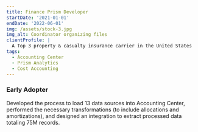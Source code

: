 ```yaml
---
title: Finance Prism Developer
startDate: '2021-01-01'
endDate: '2022-06-01'
img: /assets/stock-3.jpg
img_alt: Coordinator organizing files
clientProfile: |
  A Top 3 property & casualty insurance carrier in the United States
tags:
  - Accounting Center
  - Prism Analytics
  - Cost Accounting
---
```


### Early Adopter
Developed the process to load 13 data sources into Accounting Center, performed the necessary transformations (to include allocations and amortizations), and designed an integration to extract processed data totaling 75M records.
